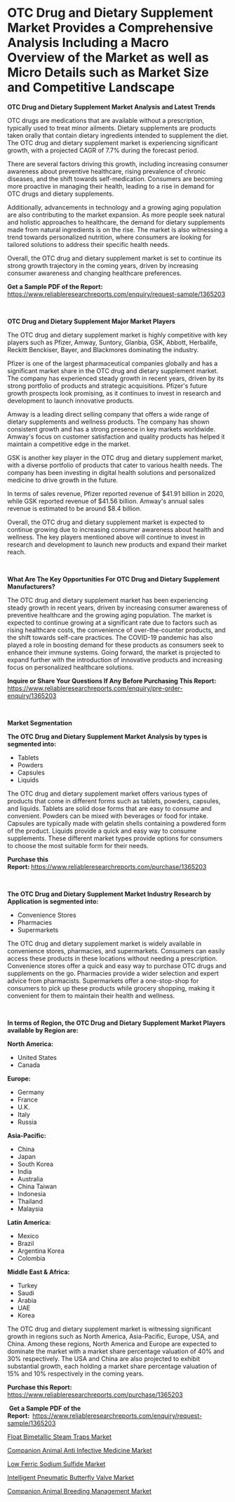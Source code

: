 <p><h1>OTC Drug and Dietary Supplement Market Provides a Comprehensive Analysis Including a Macro Overview of the Market as well as Micro Details such as Market Size and Competitive Landscape</h1></p><p><strong>OTC Drug and Dietary Supplement Market Analysis and Latest Trends</strong></p>
<p><p>OTC drugs are medications that are available without a prescription, typically used to treat minor ailments. Dietary supplements are products taken orally that contain dietary ingredients intended to supplement the diet. The OTC drug and dietary supplement market is experiencing significant growth, with a projected CAGR of 7.7% during the forecast period. </p><p>There are several factors driving this growth, including increasing consumer awareness about preventive healthcare, rising prevalence of chronic diseases, and the shift towards self-medication. Consumers are becoming more proactive in managing their health, leading to a rise in demand for OTC drugs and dietary supplements.</p><p>Additionally, advancements in technology and a growing aging population are also contributing to the market expansion. As more people seek natural and holistic approaches to healthcare, the demand for dietary supplements made from natural ingredients is on the rise. The market is also witnessing a trend towards personalized nutrition, where consumers are looking for tailored solutions to address their specific health needs.</p><p>Overall, the OTC drug and dietary supplement market is set to continue its strong growth trajectory in the coming years, driven by increasing consumer awareness and changing healthcare preferences.</p></p>
<p><strong>Get a Sample PDF of the Report:&nbsp;</strong> <a href="https://www.reliableresearchreports.com/enquiry/request-sample/1365203">https://www.reliableresearchreports.com/enquiry/request-sample/1365203</a></p>
<p>&nbsp;</p>
<p><strong>OTC Drug and Dietary Supplement Major Market Players</strong></p>
<p><p>The OTC drug and dietary supplement market is highly competitive with key players such as Pfizer, Amway, Suntory, Glanbia, GSK, Abbott, Herbalife, Reckitt Benckiser, Bayer, and Blackmores dominating the industry. </p><p>Pfizer is one of the largest pharmaceutical companies globally and has a significant market share in the OTC drug and dietary supplement market. The company has experienced steady growth in recent years, driven by its strong portfolio of products and strategic acquisitions. Pfizer's future growth prospects look promising, as it continues to invest in research and development to launch innovative products.</p><p>Amway is a leading direct selling company that offers a wide range of dietary supplements and wellness products. The company has shown consistent growth and has a strong presence in key markets worldwide. Amway's focus on customer satisfaction and quality products has helped it maintain a competitive edge in the market.</p><p>GSK is another key player in the OTC drug and dietary supplement market, with a diverse portfolio of products that cater to various health needs. The company has been investing in digital health solutions and personalized medicine to drive growth in the future.</p><p>In terms of sales revenue, Pfizer reported revenue of $41.91 billion in 2020, while GSK reported revenue of $41.56 billion. Amway's annual sales revenue is estimated to be around $8.4 billion.</p><p>Overall, the OTC drug and dietary supplement market is expected to continue growing due to increasing consumer awareness about health and wellness. The key players mentioned above will continue to invest in research and development to launch new products and expand their market reach.</p></p>
<p>&nbsp;</p>
<p><strong>What Are The Key Opportunities For OTC Drug and Dietary Supplement Manufacturers?</strong></p>
<p><p>The OTC drug and dietary supplement market has been experiencing steady growth in recent years, driven by increasing consumer awareness of preventive healthcare and the growing aging population. The market is expected to continue growing at a significant rate due to factors such as rising healthcare costs, the convenience of over-the-counter products, and the shift towards self-care practices. The COVID-19 pandemic has also played a role in boosting demand for these products as consumers seek to enhance their immune systems. Going forward, the market is projected to expand further with the introduction of innovative products and increasing focus on personalized healthcare solutions.</p></p>
<p><strong>Inquire or Share Your Questions If Any Before Purchasing This Report:</strong> <a href="https://www.reliableresearchreports.com/enquiry/pre-order-enquiry/1365203">https://www.reliableresearchreports.com/enquiry/pre-order-enquiry/1365203</a></p>
<p>&nbsp;</p>
<p><strong>Market Segmentation</strong></p>
<p><strong>The OTC Drug and Dietary Supplement Market Analysis by types is segmented into:</strong></p>
<p><ul><li>Tablets</li><li>Powders</li><li>Capsules</li><li>Liquids</li></ul></p>
<p><p>The OTC drug and dietary supplement market offers various types of products that come in different forms such as tablets, powders, capsules, and liquids. Tablets are solid dose forms that are easy to consume and convenient. Powders can be mixed with beverages or food for intake. Capsules are typically made with gelatin shells containing a powdered form of the product. Liquids provide a quick and easy way to consume supplements. These different market types provide options for consumers to choose the most suitable form for their needs.</p></p>
<p><strong>Purchase this Report:&nbsp;</strong><a href="https://www.reliableresearchreports.com/purchase/1365203">https://www.reliableresearchreports.com/purchase/1365203</a></p>
<p>&nbsp;</p>
<p><strong>The OTC Drug and Dietary Supplement Market Industry Research by Application is segmented into:</strong></p>
<p><ul><li>Convenience Stores</li><li>Pharmacies</li><li>Supermarkets</li></ul></p>
<p><p>The OTC drug and dietary supplement market is widely available in convenience stores, pharmacies, and supermarkets. Consumers can easily access these products in these locations without needing a prescription. Convenience stores offer a quick and easy way to purchase OTC drugs and supplements on the go. Pharmacies provide a wider selection and expert advice from pharmacists. Supermarkets offer a one-stop-shop for consumers to pick up these products while grocery shopping, making it convenient for them to maintain their health and wellness.</p></p>
<p>&nbsp;</p>
<p><strong>In terms of Region, the OTC Drug and Dietary Supplement Market Players available by Region are:</strong></p>
<p>
    <p> <strong> North America: </strong>
        <ul>
            <li>United States</li>
            <li>Canada</li>
        </ul>
        </p> 
    <p> <strong> Europe: </strong>
        <ul>
            <li>Germany</li>
            <li>France</li>
            <li>U.K.</li>
            <li>Italy</li>
            <li>Russia</li>
        </ul>
        </p> 
    <p> <strong> Asia-Pacific: </strong>
        <ul>
            <li>China</li>
            <li>Japan</li>
            <li>South Korea</li>
            <li>India</li>
            <li>Australia</li>
            <li>China Taiwan</li>
            <li>Indonesia</li>
            <li>Thailand</li>
            <li>Malaysia</li>
        </ul>
        </p> 
    <p> <strong> Latin America: </strong>
        <ul>
            <li>Mexico</li>
            <li>Brazil</li>
            <li>Argentina Korea</li>
            <li>Colombia</li>
        </ul>
        </p> 
    <p> <strong> Middle East & Africa: </strong>
        <ul>
            <li>Turkey</li>
            <li>Saudi</li>
            <li>Arabia</li>
            <li>UAE</li>
            <li>Korea</li>
        </ul>
    </p>
    </p>
<p><p>The OTC drug and dietary supplement market is witnessing significant growth in regions such as North America, Asia-Pacific, Europe, USA, and China. Among these regions, North America and Europe are expected to dominate the market with a market share percentage valuation of 40% and 30% respectively. The USA and China are also projected to exhibit substantial growth, each holding a market share percentage valuation of 15% and 10% respectively in the coming years.</p></p>
<p><strong>Purchase this Report: </strong><a href="https://www.reliableresearchreports.com/purchase/1365203">https://www.reliableresearchreports.com/purchase/1365203</a></p>
<p>&nbsp;<strong>Get a Sample PDF of the Report:&nbsp;&nbsp;</strong><a href="https://www.reliableresearchreports.com/enquiry/request-sample/1365203">https://www.reliableresearchreports.com/enquiry/request-sample/1365203</a></p>
<p><strong></strong></p>
<p><p><a href="https://medium.com/@simonepurdy/float-bimetallic-steam-traps-market-competitive-analysis-market-trends-and-forecast-to-2031-e9aa1d75b401">Float Bimetallic Steam Traps Market</a></p><p><a href="https://issuu.com/reportprime-2/docs/companion-animal-anti-infective-medicine-market-si">Companion Animal Anti Infective Medicine Market</a></p><p><a href="https://github.com/sonuprakash1/Market-Research-Report-List-1/blob/main/low-ferric-sodium-sulfide-market.md">Low Ferric Sodium Sulfide Market</a></p><p><a href="https://medium.com/@simonepurdy/intelligent-pneumatic-butterfly-valve-market-share-evolution-and-market-growth-trends-2024-2031-1684edc650c0">Intelligent Pneumatic Butterfly Valve Market</a></p><p><a href="https://issuu.com/reportprime-2/docs/companion-animal-breeding-management-market-size-2">Companion Animal Breeding Management Market</a></p></p>
